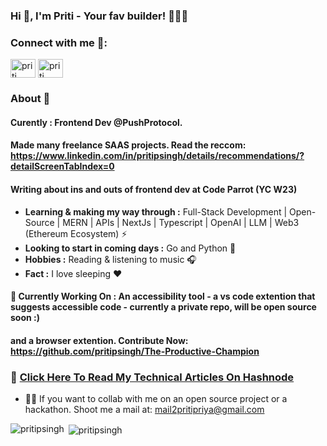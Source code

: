 
### Hi 👋, I'm Priti - Your fav builder! 👩🏾‍💻



<h3 align="left">Connect with me 📲:</h3>
<p align="left">
<a href="https://twitter.com/pritisinghhhh" target="blank"><img align="center" src="https://raw.githubusercontent.com/rahuldkjain/github-profile-readme-generator/master/src/images/icons/Social/twitter.svg" alt="priti" height="30" width="40" /></a>
<a href="https://linkedin.com/in/pritipsingh" target="blank"><img align="center" src="https://raw.githubusercontent.com/rahuldkjain/github-profile-readme-generator/master/src/images/icons/Social/linked-in-alt.svg" alt="priti" height="30" width="40" /></a>

</p>

### About 🌷

#### Curently : Frontend Dev @PushProtocol. 
#### Made many freelance SAAS projects. Read the reccom:  https://www.linkedin.com/in/pritipsingh/details/recommendations/?detailScreenTabIndex=0
#### Writing about ins and outs of frontend dev at Code Parrot (YC W23)

-  **Learning & making my way through :** Full-Stack Development | Open-Source | MERN | APIs | NextJs | Typescript | OpenAI | LLM | Web3 (Ethereum Ecosystem)  :zap:
-   **Looking to start in coming days :** Go and Python 🐞
-  **Hobbies :** Reading & listening to music :headphones:
-  **Fact :** I love sleeping :heart:

#### 🦄 Currently Working On : An accessibility tool - a vs code extention that suggests accessible code - currently a private repo, will be open source soon :)
#### and a browser extention. Contribute Now:  https://github.com/pritipsingh/The-Productive-Champion


### 🔖 <a href="https://hashnode.com/@pritisingh">Click Here To Read My Technical Articles On Hashnode</a>  

- 👯‍♀️ If you want to collab with me on an open source project or a hackathon. Shoot me a mail at: mail2pritipriya@gmail.com

<span>&nbsp;<img align="center" src="https://github-readme-stats.vercel.app/api?username=pritipsingh&show_icons=true&locale=en" alt="pritipsingh" /></span>
<span><img align="left" src="https://github-readme-stats.vercel.app/api/top-langs?username=pritipsingh&show_icons=true&locale=en&layout=compact" alt="pritipsingh" /></span>



